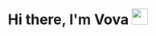 <h1 align="center">
  Hi there, I'm Vova <img src="https://github.com/blackcater/blackcater/raw/main/images/Hi.gif" height="32"/>
</h1>
